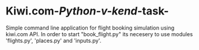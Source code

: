 # Kiwi.com-_Python-v-kend_-task-

Simple command line application for flight booking simulation using kiwi.com API.
In order to start   "book_flight.py"   its necesery to use modules  'flights.py',  'places.py'   and   'inputs.py'.
